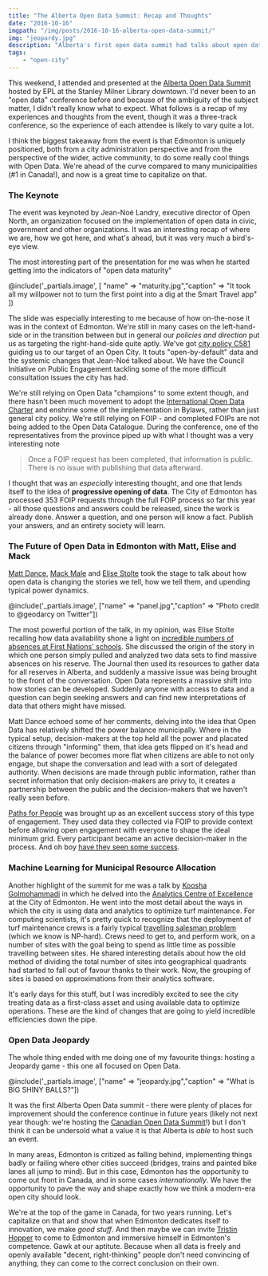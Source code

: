 ```yaml
---
title: "The Alberta Open Data Summit: Recap and Thoughts"
date: "2016-10-16"
imgpath: "/img/posts/2016-10-16-alberta-open-data-summit/"
img: "jeopardy.jpg"
description: "Alberta's first open data summit had talks about open data maturity, storytelling, power dynamics, analytics, and just a little bit of fun and games. Troy Pavlek shares his thoughts on the inaugural event."
tags: 
    - "open-city"
---
```


This weekend, I attended and presented at the [Alberta Open Data Summit](http://albertaopendatasummit.ca/) hosted
by EPL at the Stanley Milner Library downtown. I'd never been to an "open data" conference before and because of the ambiguity
of the subject matter, I didn't really know what to expect. What follows is a recap of my experiences and thoughts from the event,
though it was a three-track conference, so the experience of each attendee is likely to vary quite a lot.

I think the biggest takeaway from the event is that Edmonton is uniquely positioned, both from a city administration perspective and from the perspective
of the wider, active community, to do some really cool things with Open Data. We're ahead of the curve compared to many municipalities
(#1 in Canada!), and now is a great time to capitalize on that.

### The Keynote

The event was keynoted by Jean-Noé Landry, executive director of Open North, an organization focused on the implementation
of open data in civic, government and other organizations. It was an interesting recap of where we are, how we got here, and
what's ahead, but it was very much a bird's-eye view.

The most interesting part of the presentation for me was when he started getting into the indicators of "open data maturity"

@include('_partials.image', [ "name" => "maturity.jpg","caption" => "It took all my willpower not to turn the first point into a dig at the Smart Travel app" ])

The slide was especially interesting to me because of how on-the-nose it was in the context of Edmonton. We're still in
many cases on the left-hand-side or in the transition between but in general our *policies and direction* put us as targeting
the right-hand-side quite aptly. We've got [city policy C581](https://www.edmonton.ca/city_government/documents/C581.pdf) guiding
us to our target of an Open City. It touts "open-by-default" data and the systemic changes that Jean-Noé talked about. We have
the Council Initiative on Public Engagement tackling some of the more difficult consultation issues the city has had.

We're still relying on Open Data "champions" to some extent though, and there hasn't been much movement to adopt the 
[International Open Data Charter](http://opendatacharter.net/) and enshrine some of the implementation in Bylaws, rather
than just general city policy. We're still relying on FOIP - and completed FOIPs are not being added to the Open Data Catalogue.
During the conference, one of the representatives from the province piped up with what I thought was a very interesting note

> Once a FOIP request has been completed, that information is public. There is no issue with publishing that data
  afterward.
  
I thought that was an *especially* interesting thought, and one that lends itself to the idea of **progressive opening of data**.
The City of Edmonton has processed 353 FOIP requests through the full FOIP process so far this year - all those questions and
answers could be released, since the work is already done. Answer a question, and one person will know a fact. Publish your answers,
and an entirety society will learn. 


### The Future of Open Data in Edmonton with Matt, Elise and Mack

[Matt Dance](https://twitter.com/mattdance), [Mack Male](https://twitter.com/mastermaq) and [Elise Stolte](https://twitter.com/estolte) took the stage to talk about how open data is changing the stories we
tell, how we tell them, and upending typical power dynamics.

@include('_partials.image', ["name" => "panel.jpg","caption" => "Photo credit to @geodarcy on Twitter"])

The most powerful portion of the talk, in my opinion, was Elise Stolte recalling how data availability shone a light on
[incredible numbers of absences at First Nations' schools](http://www.pressreader.com/canada/edmonton-journal/20120603/282548720329499).
She discussed the origin of the story in which one person simply pulled and analyzed two data sets to find massive absences
on his reserve. The Journal then used its resources to gather data for all reserves in Alberta, and suddenly a massive issue
was being brought to the front of the conversation. Open Data represents a massive shift into how stories can be developed.
Suddenly anyone with access to data and a question can begin seeking answers and can find new interpretations of data
that others might have missed.

Matt Dance echoed some of her comments, delving into the idea that Open Data has relatively shifted the power balance municipally.
Where in the typical setup, decision-makers at the top held all the power and placated citizens through "informing" them, that
idea gets flipped on it's head and the balance of power becomes more flat when citizens are able to not only engage, but shape
the conversation and lead with a sort of delegated authority. When decisions are made through public information, rather than
secret information that only decision-makers are privy to, it creates a partnership between the public and the decision-makers
that we haven't really seen before.

[Paths for People](http://pathsforpeople.org/) was brought up as an excellent success story of this type of engagement. They used
data they collected via FOIP to provide context before allowing open engagement with everyone to shape the ideal minimum grid.
Every participant became an active decision-maker in the process. And oh boy [have they seen some success](http://edmontonjournal.com/news/local-news/council-approves-protected-edmonton-downtown-bike-lanes-for-2017).

### Machine Learning for Municipal Resource Allocation

Another highlight of the summit for me was a talk by [Koosha Golmohammadi](http://kooshanet.com/) in which he delved into 
the [Analytics Centre of Excellence](http://ace.edmonton.ca/) at the City of Edmonton. He went into the most detail about 
the ways in which the city is using data and analytics to optimize turf maintenance. For computing scientists, it's pretty 
quick to recognize that the deployment of turf maintenance crews is a fairly typical [travelling salesman problem](https://simple.wikipedia.org/wiki/Travelling_salesman_problem) (which we know is NP-hard). 
Crews need to get to, and perform work, on a number of sites with the goal being to spend as little time as possible travelling between sites. 
He shared interesting details about how the old method of dividing the total number of sites into geographical quadrants had started to 
fall out of favour thanks to their work. Now, the grouping of sites is based on approximations from their analytics software.

It's early days for this stuff, but I was incredibly excited to see the city treating data as a first-class asset and 
using available data to optimize operations. These are the kind of changes that are going to yield incredible efficiencies 
down the pipe.

### Open Data Jeopardy

The whole thing ended with me doing one of my favourite things: hosting a Jeopardy game - this one all focused on Open Data.

@include('_partials.image', ["name" => "jeopardy.jpg","caption" => "What is BIG SHINY BALLS?"])

It was the first Alberta Open Data summit - there were plenty of places for improvement should the conference continue in future years
(likely not next year though: we're hosting the [Canadian Open Data Summit](http://opendatasummit.ca/)!) but I don't think it can be
undersold what a value it is that Alberta is *able* to host such an event.

In many areas, Edmonton is critized as falling behind, implementing things badly or failing where other cities succeed (bridges, trains
and painted bike lanes all jump to mind). But in this case, Edmonton has the opportunity to come out front in Canada, and in some cases
*internationally*. We have the opportunity to pave the way and shape exactly how we think a modern-era open city should look.

We're at the top of the game in Canada, for two years running. Let's capitalize on that and show that when Edmonton dedicates itself to 
innovation, we make *good stuff*. And then maybe we can invite [Tristin Hopper](http://news.nationalpost.com/full-comment/tristin-hopper-the-600-million-edmonton-train-that-snarls-traffic-slows-down-transit-times-and-increases-emissions) to come to Edmonton and immersive himself in Edmonton's competence. Gawk at our aptitute. Because when all data is freely and openly available "decent, right-thinking" people don't need convincing of anything, they can come to the correct conclusion on their own.



